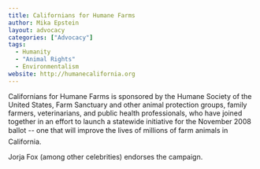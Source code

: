 ```yaml
---
title: Californians for Humane Farms
author: Mika Epstein
layout: advocacy
categories: ["Advocacy"]
tags: 
  - Humanity
  - "Animal Rights"
  - Environmentalism
website: http://humanecalifornia.org
---
```


Californians for Humane Farms is sponsored by the Humane Society of the United States, Farm Sanctuary and other animal protection groups, family farmers, veterinarians, and public health professionals, who have joined together in an effort to launch a statewide initiative for the November 2008 ballot -- one that will improve the lives of millions of farm animals in California. 

Jorja Fox (among other celebrities) endorses the campaign.